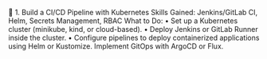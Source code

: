 🚀 1. Build a CI/CD Pipeline with Kubernetes
Skills Gained: Jenkins/GitLab CI, Helm, Secrets Management, RBAC
What to Do:
	• Set up a Kubernetes cluster (minikube, kind, or cloud-based).
	• Deploy Jenkins or GitLab Runner inside the cluster.
	• Configure pipelines to deploy containerized applications using Helm or Kustomize.
Implement GitOps with ArgoCD or Flux.
